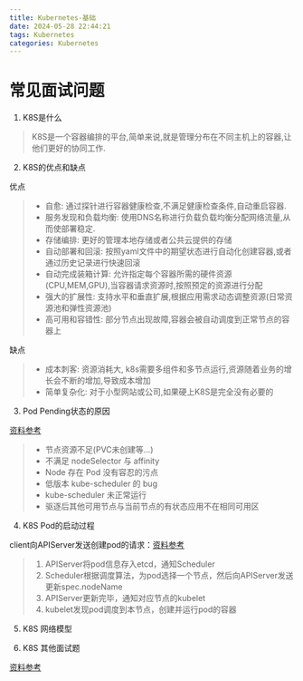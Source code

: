 ```yaml
---
title: Kubernetes-基础
date: 2024-05-28 22:44:21
tags: Kubernetes
categories: Kubernetes
---
```


# 常见面试问题


1. K8S是什么

> K8S是一个容器编排的平台,简单来说,就是管理分布在不同主机上的容器,让他们更好的协同工作.

2. K8S的优点和缺点

优点
> - 自愈: 通过探针进行容器健康检查,不满足健康检查条件,自动重启容器.
> - 服务发现和负载均衡: 使用DNS名称进行负载负载均衡分配网络流量,从而使部署稳定.
> - 存储编排: 更好的管理本地存储或者公共云提供的存储
> - 自动部署和回滚: 按照yaml文件中的期望状态进行自动化创建容器,或者通过历史记录进行快速回滚
> - 自动完成装箱计算: 允许指定每个容器所需的硬件资源(CPU,MEM,GPU),当容器请求资源时,按照预定的资源进行分配
> - 强大的扩展性: 支持水平和垂直扩展,根据应用需求动态调整资源(日常资源池和弹性资源池)
> - 高可用和容错性: 部分节点出现故障,容器会被自动调度到正常节点的容器上

缺点
> - 成本刺客: 资源消耗大, k8s需要多组件和多节点运行,资源随着业务的增长会不断的增加,导致成本增加
> - 简单复杂化: 对于小型网站或公司,如果硬上K8S是完全没有必要的

3. Pod Pending状态的原因

[资料参考](https://cloud.tencent.com/document/product/457/42948)

> - 节点资源不足(PVC未创建等...)
> - 不满足 nodeSelector 与 affinity
> - Node 存在 Pod 没有容忍的污点
> - 低版本 kube-scheduler 的 bug
> - kube-scheduler 未正常运行
> - 驱逐后其他可用节点与当前节点的有状态应用不在相同可用区

4. K8S Pod的启动过程

client向APIServer发送创建pod的请求：[资料参考](https://segmentfault.com/a/1190000040817721)

> 1. APIServer将pod信息存入etcd，通知Scheduler
> 2. Scheduler根据调度算法，为pod选择一个节点，然后向APIServer发送更新spec.nodeName
> 3. APIServer更新完毕，通知对应节点的kubelet
> 4. kubelet发现pod调度到本节点，创建并运行pod的容器

5. K8S 网络模型 


6. K8S 其他面试题

[资料参考](https://github.com/0voice/k8s_awesome_document/blob/main/91%E9%81%93%E5%B8%B8%E8%A7%81%E7%9A%84Kubernetes%E9%9D%A2%E8%AF%95%E9%A2%98%E6%80%BB%E7%BB%93.md)